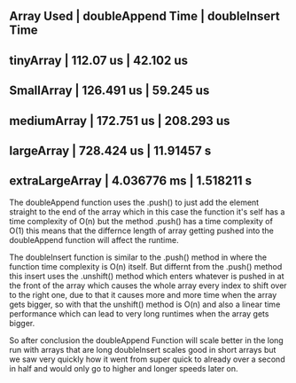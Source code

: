 
Array Used	|	doubleAppend Time | doubleInsert Time
-------------------------------------------------------------------
tinyArray	|	112.07 us	|	42.102 us
-------------------------------------------------------------------
SmallArray	|	126.491 us	|	59.245 us
-------------------------------------------------------------------
mediumArray	|	172.751 us	|	208.293 us
-------------------------------------------------------------------
largeArray	|	728.424 us	|	11.91457 s
-------------------------------------------------------------------
extraLargeArray	| 4.036776 ms	|	1.518211 s
-------------------------------------------------------------------

The doubleAppend function uses the .push() to just add the element straight to the end of the array which in this case the function it's self has a time complexity of O(n) but the method .push() has a time complexity of O(1)
this means that the differnce length of array getting pushed into the doubleAppend function will affect the runtime.

The doubleInsert function is similar to the .push() method in where the function time complexity is O(n) itself. But differnt from the .push() method this insert uses the .unshift() method which enters whatever is pushed in at the front of the array which causes the whole array every index to shift over to the right one, due to that it causes more and more time when the array gets bigger, so with that the unshift() method is O(n)
and also a linear time performance which can lead to very long runtimes when the array gets bigger.

So after conclusion the doubleAppend Function will scale better in the long run with arrays that are long doubleInsert scales good in short arrays but we saw very quickly how it went from super quick to already over a second in half and would only go to higher and longer speeds later on.

